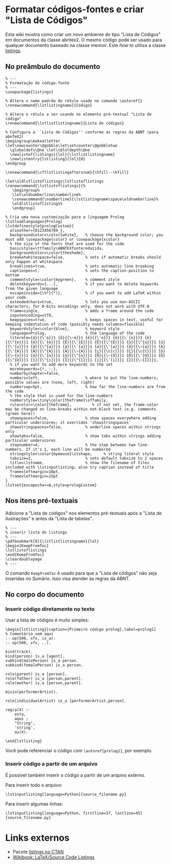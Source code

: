 # Formatar códigos-fontes e criar "Lista de Códigos" #

Esta wiki mostra como criar um novo ambiente do tipo "Lista de Códigos" em documentos da classe abntex2. O mesmo código pode ser usado para qualquer documento baseado na classe memoir. Este _how to_ utiliza a classe [listings](http://www.ctan.org/pkg/listings).

## No preâmbulo do documento ##

```
% ---
% Formatação de código-fonte
% ---
\usepackage{listings}

% Altera o nome padrão do rótulo usado no comando \autoref{}
\renewcommand{\lstlistingname}{Código}

% Altera o rótulo a ser usando no elemento pré-textual "Lista de código"
\renewcommand{\lstlistlistingname}{Lista de códigos}

% Configura a ``Lista de Códigos'' conforme as regras da ABNT (para abnTeX2)
\begingroup\makeatletter
\let\newcounter\@gobble\let\setcounter\@gobbletwo
  \globaldefs\@ne \let\c@loldepth\@ne
  \newlistof{listings}{lol}{\lstlistlistingname}
  \newlistentry{lstlisting}{lol}{0}
\endgroup

\renewcommand{\cftlstlistingaftersnum}{\hfill--\hfill}

\let\oldlstlistoflistings\lstlistoflistings
\renewcommand{\lstlistoflistings}{%
   \begingroup%
   \let\oldnumberline\numberline%
   \renewcommand{\numberline}{\lstlistingname\space\oldnumberline}%
   \oldlstlistoflistings%
   \endgroup}

% Cria uma nova customização para a linguagem Prolog
\lstloadlanguages{Prolog}
\lstdefinestyle{prologCustom}{
  alsoother={0123456789_},
  backgroundcolor=\color{white},   % choose the background color; you must add \usepackage{color} or \usepackage{xcolor}
  % the size of the fonts that are used for the code
  basicstyle=\ttfamily\ABNTEXfontereduzida, 
  backgroundcolor=\color{theshade},
  breakatwhitespace=false,         % sets if automatic breaks should only happen at whitespace
  breaklines=true,                 % sets automatic line breaking
  captionpos=t,                    % sets the caption-position to bottom
  commentstyle=\color{mygreen},    % comment style
  deletekeywords={...},            % if you want to delete keywords from the given language
  escapeinside={\%*}{*)},          % if you want to add LaTeX within your code
  extendedchars=true,              % lets you use non-ASCII characters; for 8-bits encodings only, does not work with UTF-8
  frame=single,                    % adds a frame around the code
  inputencoding=utf8,
  keepspaces=true,                 % keeps spaces in text, useful for keeping indentation of code (possibly needs columns=flexible)
  keywordstyle=\color{blue},       % keyword style
  language=Prolog,                 % the language of the code
  literate={á}{{\'a}}1 {ã}{{\~a}}1 {é}{{\'e}}1 {è}{{\`{e}}}1 {ê}{{\^{e}}}1 {ë}{{\¨{e}}}1 {É}{{\'{E}}}1 {Ê}{{\^{E}}}1 {û}{{\^{u}}}1 {ú}{{\'{u}}}1 {â}{{\^{a}}}1 {à}{{\`{a}}}1 {á}{{\'{a}}}1 {ã}{{\~{a}}}1 {Á}{{\'{A}}}1 {Â}{{\^{A}}}1 {Ã}{{\~{A}}}1 {ç}{{\c{c}}}1 {Ç}{{\c{C}}}1 {õ}{{\~{o}}}1 {ó}{{\'{o}}}1 {ô}{{\^{o}}}1 {Õ}{{\~{O}}}1 {Ó}{{\'{O}}}1 {Ô}{{\^{O}}}1 {î}{{\^{i}}}1 {Î}{{\^{I}}}1 {í}{{\'{i}}}1 {Í}{{\~{Í}}}1,
  % if you want to add more keywords to the set
  morekeywords={*, :-},
  numberbychapter=false,
  numbers=left,                    % where to put the line-numbers; possible values are (none, left, right)
  numbersep=5pt,                   % how far the line-numbers are from the code
  % the style that is used for the line-numbers
  numberstyle=\tiny\color{theframe}\sffamily, 
  rulecolor=\color{theframe},         % if not set, the frame-color may be changed on line-breaks within not-black text (e.g. comments (green here))
  showspaces=false,                % show spaces everywhere adding particular underscores; it overrides 'showstringspaces'
  showstringspaces=false,          % underline spaces within strings only
  showtabs=false,                  % show tabs within strings adding particular underscores
  stepnumber=4,                    % the step between two line-numbers. If it's 1, each line will be numbered
  stringstyle=\color{mymauve}\itshape,     % string literal style
  tabsize=2,                       % sets default tabsize to 2 spaces
  title=\lstname,                  % show the filename of files included with \lstinputlisting; also try caption instead of title
  framexleftmargin=10pt,
  framexleftmargin=15pt
}
\lstset{escapechar=@,style=prologCustom}
```

## Nos itens pré-textuais ##

Adicione a "Lista de códigos" nos elementos pré-textuais após a "Lista de ilustrações" e antes da "Lista de tabelas".

```
% ---
% inserir lista de listings
% ---
\pdfbookmark[0]{\lstlistlistingname}{lol}
\begin{KeepFromToc}
\lstlistoflistings
\end{KeepFromToc}
\cleardoublepage
% ---
```

O comando `KeepFromToc` é usado para que a "Lista de códigos" não seja inseridas no Sumário. Isso visa atender às regras da ABNT.

## No corpo do documento ##

### Inserir código diretamente no texto ###

Usar a lista de códigos é muito simples:

```
\begin{lstlisting}[caption={Primeiro código prolog},label=prolog1]
% Comentário vem aqui
:- op(500, xfx, is_a).
:- op(500, xfx, ..).

kind(track).
kind(person) is_a [agent].
subkind(malePerson) is_a person.
subkind(femalePerson) is_a person.

role(parent) is_a [person].
role(father) is_a [person,parent].
role(mother) is_a [person,parent].

mixin(performerArtist).

role(individualArtist) is_a [performerArtist,person].

regra(X) :-
	esta,
	aqui ;
	"String",
	'string',
	ou(X).
	
\end{lstlisting}
```

Você pode referenciar o código com `\autoref{prolog1}`, por exemplo.

### Inserir código a partir de um arquivo ###

É possível também inserir o código a partir de um arquivo externo.

Para inserir todo o arquivo:

```
\lstinputlisting[language=Python]{source_filename.py}
```

Para inserir algumas linhas:

```
\lstinputlisting[language=Python, firstline=37, lastline=45]{source_filename.py}
```

# Links externos #

  * Pacote [listings no CTAN](http://www.ctan.org/pkg/listings)
  * [Wikibook: LaTeX/Source Code Listings](https://en.wikibooks.org/wiki/LaTeX/Source_Code_Listings)